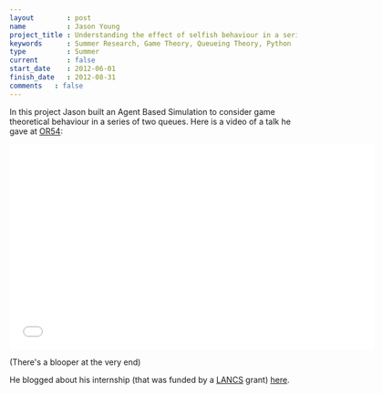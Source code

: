 ```yaml
---
layout        : post
name          : Jason Young
project_title : Understanding the effect of selfish behaviour in a series of 2 queues
keywords      : Summer Research, Game Theory, Queueing Theory, Python
type          : Summer
current       : false
start_date    : 2012-06-01
finish_date   : 2012-08-31
comments   : false
---
```


In this project Jason built an Agent Based Simulation to consider game theoretical behaviour in a series of two queues. Here is a video of a talk he gave at [OR54](http://www.theorsociety.com/Pages/Conferences/OR54/OR54.aspx):

<center>
<iframe width="640" height="360" src="//www.youtube.com/embed/2lOvhcy3Rgk" frameborder="0" allowfullscreen></iframe>
</center>

(There's a blooper at the very end)

He blogged about his internship (that was funded by a [LANCS](http://www.lancs-initiative.ac.uk/) grant) [here](http://drvinceknight.blogspot.co.uk/2012/09/guest-post-summer-research-internship.html).
